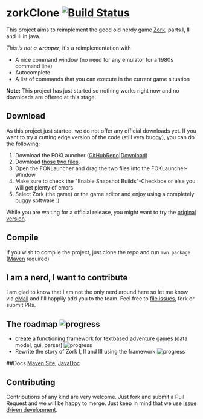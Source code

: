 # zorkClone [![Build Status](https://travis-ci.org/vatbub/zorkClone.svg?branch=master)](https://travis-ci.org/vatbub/zorkClone)
This project aims to reimplement the good old nerdy game [Zork](https://en.wikipedia.org/wiki/Zork), parts I, II and III in java. 

*This is not a wrapper*, it's a reimplementation with
- A nice command window (no need for any emulator for a 1980s command line)
- Autocomplete
- A list of commands that you can execute in the current game situation

**Note:** This project has just started so nothing works right now and no downloads are offered at this stage.

## Download
As this project just started, we do not offer any official downloads yet. If you want to try a cutting edge version of the code (still very buggy), you can do the following:
  1. Download the FOKLauncher ([GitHubRepo](https://github.com/vatbub/fokLauncher)|[Download](https://bintray.com/vatbub/fokprojectsReleases/foklauncher#downloads))
  2. Download [those two files](https://github.com/vatbub/zorkClone/tree/master/foklauncher_info).
  3. Open the FOKLauncher and drag the two files into the FOKLauncher-Window
  4. Make sure to check the "Enable Snapshot Builds"-Checkbox or else you will get plenty of errors
  5. Select Zork (the game) or the game editor and enjoy using a completely buggy software :)

While you are waiting for a official release, you might want to try the [original version](https://www.infocom-if.org/downloads/downloads.html).

## Compile
If you wish to compile the project, just clone the repo and run `mvn package` ([Maven](http://maven.apache.org/) required)

## I am a nerd, I want to contribute
I am glad to know that I am not the only nerd around here so let me know via [eMail](mailto:vatbub123@googlemail.com) and I'll happily add you to the team.
Feel free to [file issues](https://github.com/vatbub/zorkClone/issues/new), fork or submit PRs.

## The roadmap ![progress](https://img.shields.io/badge/overall_progress-20%25-orange.svg)
- create a functioning framework for textbased adventure games (data model, gui, parser) ![progress](https://img.shields.io/badge/progress-40%25-yellow.svg)
- Rewrite the story of Zork I, II and III using the framework ![progress](https://img.shields.io/badge/progress-0%25-red.svg)


##Docs
[Maven Site](http://vatbubmvnsites.s3-website-us-west-2.amazonaws.com/zorkClone/1.1-SNAPSHOT/site/zorkClone/), [JavaDoc](http://vatbubmvnsites.s3-website-us-west-2.amazonaws.com/zorkClone/1.1-SNAPSHOT/site/zorkClone/apidocs/index.html)

## Contributing
Contributions of any kind are very welcome. Just fork and submit a Pull Request and we will be happy to merge. Just keep in mind that we use [Issue driven development](https://github.com/vatbub/defaultRepo/wiki/Issue-driven-development).
